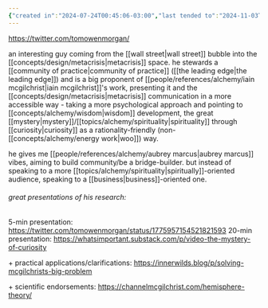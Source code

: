 ```yaml
---
{"created in":"2024-07-24T00:45:06-03:00","last tended to":"2024-11-03T15:35:06-03:00","tags":["person","metacrisis","research","communication","memetics","🌱"],"dg-publish":true,"notestage":["🌱"],"permalink":"/people/references/architect-design/tom-morgan/","dgPassFrontmatter":true,"created":"2024-07-24T00:45:06.544-03:00","updated":"2024-11-03T15:35:06.017-03:00"}
---
```


https://twitter.com/tomowenmorgan/

an interesting guy coming from the [[wall street\|wall street]] bubble into the [[concepts/design/metacrisis\|metacrisis]] space. he stewards a [[community of practice\|community of practice]] ([[the leading edge\|the leading edge]]) and is a big proponent of [[people/references/alchemy/iain mcgilchrist\|iain mcgilchrist]]'s work, presenting it and the [[concepts/design/metacrisis\|metacrisis]] communication in a more accessible way - taking a more psychological approach and pointing to [[concepts/alchemy/wisdom\|wisdom]] development, the great [[mystery\|mystery]]/[[topics/alchemy/spirituality\|spirituality]] through [[curiosity\|curiosity]] as a rationality-friendly (non-[[concepts/alchemy/energy work\|woo]]) way.

he gives me [[people/references/alchemy/aubrey marcus\|aubrey marcus]] vibes, aiming to build community/be a bridge-builder. but instead of speaking to a more [[topics/alchemy/spirituality\|spiritually]]-oriented audience, speaking to a [[business\|business]]-oriented one.

###### great presentations of his research:

5-min presentation: https://twitter.com/tomowenmorgan/status/1775957154521821593
20-min presentation: https://whatsimportant.substack.com/p/video-the-mystery-of-curiosity

\+ practical applications/clarifications: https://innerwilds.blog/p/solving-mcgilchrists-big-problem

\+ scientific endorsements: https://channelmcgilchrist.com/hemisphere-theory/